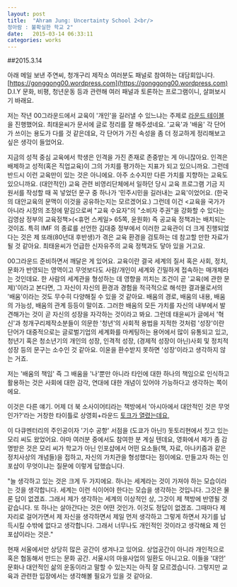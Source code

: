 ```yaml
---
layout: post
title:  "Ahram Jung: Uncertainty School 2<br/> 
정아람 : 불확실한 학교 2"
date:   2015-03-14 06:33:11
categories: works
---
```

##2015.3.14

 아래 메일 보낸 주연씨, 청개구리 제작소 여러분도 패널로 참여하는 대담회입니다.
[https://gonggong00.wordpress.com](https://gonggong00.wordpress.com)
D.I.Y 문화, 비평, 청년운동 등과 관련해 여러 패널과 토론하는 프로그램이니, 살펴보시기 바래요.

저는 작년 00그라운드에서 교육이 '개인'을 길러낼 수 있느냐는 주제로 [라운드 테이블](https://gonggong00.wordpress.com/category/oo-ground-2014/교육-라운드테이블-개인을-길러내는-교육/)
을 진행했어요.
최태윤씨가 문서에 글로 정리를 잘 해주셨네요.
'교육'과 '배움' 각 단어가 쓰이는 용도가 다를 것 같은데요, 각 단어가 가진 속성을 좀 더 정교하게 정리해보고 싶은 생각이 들었어요.

지금의 성적 중심 교육에서 학생은 인격을 가진 존재로 존중받는 게 아니잖아요. 인격은 배제하고 성적(혹은 직업교육)이 그의 가치를 평가하는 지표가 되고 있으니까요.
그런데 반드시 이런 교육만이 있는 것은 아니에요. 아주 소수지만 다른 가치를 지향하는 교육도 있으니까요.
(대안적인) 교육 관련 비영리단체에서 일하던 당시 교육 프로그램 기금 지원서를 작성할 때 꼭 넣었던 문구 중 하나가  '민주시민을 길러내는 교육'이었어요.
(한국의 대안교육의 문맥이 이것을 공유하는지는 모르겠어요.)
그런데 이건 <교육을 국가가 아니라 시장의 조정에 맡김으로써 "교육 수요자"의 "소비자 주권"을 강화할 수 있다는 김영삼 정부의 교육정책>(<휴먼 스케일> 65쪽, 윤원화)
즉 공교육 정책과는 배치되는 것이죠. 특히 IMF 의 종료를 선언한 김대중 정부에서 이러한 교육관이 더 크게 진행되었다는 것은 제 또래(80년대 후반생)가 겪은 교육 환경을 
검토하는 데 참고할 만한 자료가 될 것 같아요. 최태윤씨가 언급한 신자유주의 교육 정책과도 닿아 있을 거고요.

00그라운드 준비하면서 깨달은 게 있어요.
교육이란 결국 세계의 질서 혹은 사회, 정치, 문화가 반영되는 영역이고 무엇보다도 사람/개인이 세계와 긴밀하게 접속하는 매개체라는 것인데요.
한 사람의 세계관을 형성하는 데  영향을 끼치는 조건이 곧 '교육(에 관한 문제)'이라고 본다면,
그 자신이 자신의 환경과 경험을 적극적으로 해석한 결과물로서의 '배움'이라는 것도 무수히 다양해질 수 있을 것 같아요. 
배움의 경로, 배움의 내용, 배움의 가능성, 배움의 관계 등등이 말이죠.
그러한 배움의 모든 가치를 자신의 내부에서 발견해가는 것이 곧 자신의 성장을 자각하는 것이라고 봐요.
그런데 태윤씨가 글에서 '혁신'과 청개구리제작소분들이 의문한 '청년'의 사회적 용법을 지적한 것처럼
'성장'이란 단어가 대중적으로는 글로벌기업의 세계화를 마케팅하는 용어에서 많이 유통되고 있고,
청년기 혹은 청소년기의 개인의 성장, 인격적 성장, (경제적 성장이 아닌)사회 및 정치적 성장 등의 문구는 소수인 것 같아요.
이윤을 환수받지 못하면 '성장'이라고 생각하지 않는 거죠. 

저는 '배움의 책임' 즉 그 배움을 '나'뿐만 아니라 타인에 대한 하나의 책임으로 인식하고 활용하는 것은 사회에 대한 감각, 
연대에 대한 개념이 있어야 가능하다고 생각하는 쪽이에요.

이것은 다른 얘기.
어제 더 북 소사이어티라는 책방에서 '아시아에서 대안적인 것은 무엇인가?'라는 거창한 타이틀로 
상영회+라운드 [토크가 열렸는데요,](http://thebooksociety.tumblr.com/post/112495380103/2-yorimichi-caravan)

이 다큐멘터리의 주인공이자 '기수 공항' 서점을 (도쿄가 아닌!) 돗토리현에서 짓고 있는 모리 씨도 왔었어요.
아마 여러분 중에서도 참여한 분 계실 텐데요,
영화에서 제가 좀 감명받은 것은 모리 씨가 학교가 아닌 인포샵에서 어떤 요소들(책, 자료, 아나키즘과 같은 정치사상의 개념들)을 접하고, 
자신의 가치관을 형성했다는 점이에요. 
만들고자 하는 인포샵이 무엇이냐는 질문에 이렇게 답했습니다.

"늘 생각하고 있는 것은 크게 두 가지에요. 하나는 세계라는 것이 가져야 하는 모습이라는 것을 생각합니다. 
세계는 이런 식이어야 한다는 모습을 생각하는 것입니다. 그것은 물론 답이 없겠죠. 그래서 제가 생각하는 세계의 이상적인 상,
그것이 제 책방에 반영될 것 같습니다. 또 하나는 살아간다는 것은 어떤 것인가. 이것도 정답이 없겠죠. 
그때마다 제 자리로 걸어가면서 제 자신을 생각하면서 제일 먼저 생각하고 그렇게 하면서 자기를 납득시킬 수밖에 없다고 생각합니다. 
그래서 너무나도 개인적인 것이라고 생각해요 제 인포샵이라는 것은."

현재 서울에서만 상당히 많은 공간이 생겨나고 있어요. 상업공간이 아니라 개인적으로 혹은 협동해서 만드는 문화 공간. 
서울시의 마을사업의 일환도 아니고요. 이들을 '대안' 문화나 대안적인 삶의 운동이라고 말할 수 있는지는 아직 잘 모르겠습니다.
그렇지만 교육과 관련한 입장에서는 생각해볼 필요가 있을 것 같아요. 
